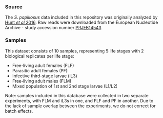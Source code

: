 ### Source
The *S. papillosus* data included in this repository was originally analyzed by [Hunt *et al* 2016](https://www.nature.com/articles/ng.3495). Raw reads were downloaded from the European Nucleotide Archive - study accession number [PRJEB14543](https://www.ebi.ac.uk/ena/browser/view/PRJEB14543).  

### Samples

This dataset consists of 10 samples, representing 5 life stages with 2 biological replicates per life stage:

-   Free-living adult females (FLF)
-   Parasitic adult females (PF)
-   Infective third-stage larvae (iL3)
-   Free-living adult males (FLM)
-   Mixed population of 1st and 2nd stage larvae (L1/L2)

Note: samples included in this database were collected in two separate experiments, with FLM and iL3s in one, and FLF and PF in another. Due to the lack of sample overlap between the experiments, we do not correct for batch effects.